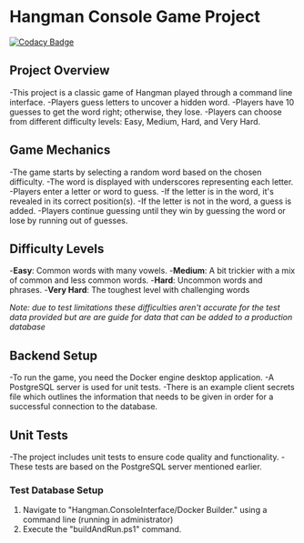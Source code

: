 # Hangman Console Game Project
[![Codacy Badge](https://app.codacy.com/project/badge/Grade/703c87879dba4a33af4c6e621baca3f1)](https://app.codacy.com/gh/JohanKool3/Hangman/dashboard?utm_source=gh&utm_medium=referral&utm_content=&utm_campaign=Badge_grade)

## Project Overview 

  -This project is a classic game of Hangman played through a command line interface.
  -Players guess letters to uncover a hidden word.
  -Players have 10 guesses to get the word right; otherwise, they lose.
  -Players can choose from different difficulty levels: Easy, Medium, Hard, and Very Hard.

## Game Mechanics 

  -The game starts by selecting a random word based on the chosen difficulty.
  -The word is displayed with underscores representing each letter.
  -Players enter a letter or word to guess.
  -If the letter is in the word, it's revealed in its correct position(s).
  -If the letter is not in the word, a guess is added.
  -Players continue guessing until they win by guessing the word or lose by running out of guesses.

## Difficulty Levels 

  -**Easy**: Common words with many vowels.
  -**Medium**: A bit trickier with a mix of common and less common words.
  -**Hard**: Uncommon words and phrases.
  -**Very Hard**: The toughest level with challenging words

*Note: due to test limitations these difficulties aren't accurate for the test data provided but are
are guide for data that can be added to a production database*

## Backend Setup 

  -To run the game, you need the Docker engine desktop application.
  -A PostgreSQL server is used for unit tests.
  -There is an example client secrets file which outlines the information that needs to be given
in order for a successful connection to the database.

## Unit Tests 

  -The project includes unit tests to ensure code quality and functionality.
  -These tests are based on the PostgreSQL server mentioned earlier.

### Test Database Setup
1.  Navigate to "Hangman.ConsoleInterface/Docker Builder." using a command line (running in administrator)
2.  Execute the "buildAndRun.ps1" command.
